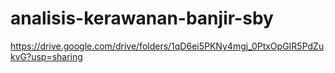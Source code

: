 # analisis-kerawanan-banjir-sby
https://drive.google.com/drive/folders/1qD6ei5PKNy4mgj_0PtxOpGIR5PdZukvG?usp=sharing
